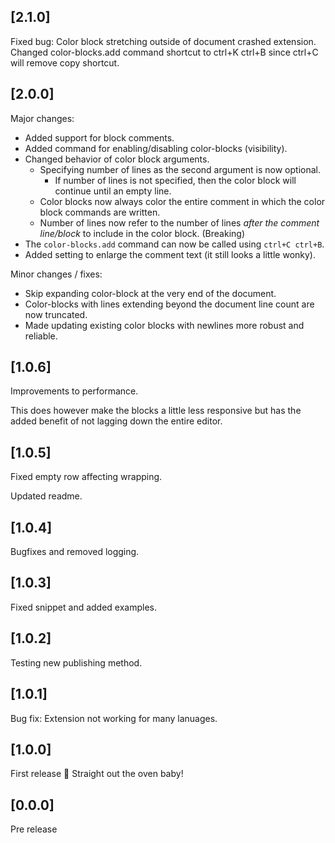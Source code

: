 ## [2.1.0]

Fixed bug: Color block stretching outside of document crashed extension. Changed color-blocks.add command shortcut to ctrl+K ctrl+B since ctrl+C will remove copy shortcut.

## [2.0.0]

Major changes:

- Added support for block comments.
- Added command for enabling/disabling color-blocks (visibility).
- Changed behavior of color block arguments.
  - Specifying number of lines as the second argument is now optional.
    - If number of lines is not specified, then the color block will continue until an empty line.
  - Color blocks now always color the entire comment in which the color block commands are written.
  - Number of lines now refer to the number of lines *after the comment line/block* to include in the color block. (Breaking)
- The `color-blocks.add` command can now be called using `ctrl+C ctrl+B`.
- Added setting to enlarge the comment text (it still looks a little wonky).

Minor changes / fixes:

- Skip expanding color-block at the very end of the document.
- Color-blocks with lines extending beyond the document line count are now truncated.
- Made updating existing color blocks with newlines more robust and reliable.

## [1.0.6]

Improvements to performance.

This does however make the blocks a little less responsive but has the added benefit of not lagging down the entire editor.

## [1.0.5]

Fixed empty row affecting wrapping.

Updated readme.

## [1.0.4]

Bugfixes and removed logging.

## [1.0.3]

Fixed snippet and added examples.

## [1.0.2]

Testing new publishing method.

## [1.0.1]

Bug fix: Extension not working for many lanuages.

## [1.0.0]

First release 🥳 Straight out the oven baby!

## [0.0.0]

Pre release